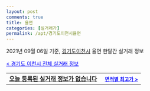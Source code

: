```yaml
---
layout: post
comments: true
title: 율면
categories: [실거래가]
permalink: /apt/경기도이천시율면
---
```


2021년 09월 06일 기준, <a href="/apt/경기도이천시">경기도이천시</a> 율면 한달간 실거래 정보

<a style="color: blue;" href="/apt/경기도이천시">< 경기도 이천시 전체 실거래 정보</a>
<!---- start ---->
<table>
  <tr>
    <td colspan="4" style="font-weight: bold;"><a href="/apt/경기도이천시율면{name_without_space}">오늘 등록된 실거래 정보가 없습니다</a> &nbsp;&nbsp;&nbsp; <a style="color: blue; font-size: smaller;" href="/apt/경기도이천시율면{name_without_space}">면적별 최고가 ></a></td>
  </tr>
    
</table>
<!---- end ---->
    